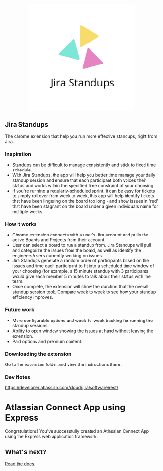 <p align='center'>
    <img src='./img/jira_standups_logo.png' width=350/>
</p>

## Jira Standups

The chrome extension that help you run more effective standups, right from Jira.

### Inspiration

- Standups can be difficult to manage consistently and stick to fixed time schedule.
- With Jira Standups, the app will help you better time manage your daily standup session and ensure that each participant both voices their status and works within the specified time constraint of your choosing.
- If you're running a regularly-scheduled sprint, it can be easy for tickets to simply roll over from week to week, this app will help identify tickets that have been lingering on the board too long - and show issues in 'red' that have been stagnant on the board under a given individuals name for multiple weeks.

### How it works

- Chrome extension connects with a user's Jira account and pulls the active Boards and Projects from their account.
- User can select a board to run a standup from. Jira Standups will pull and categorize the issues from the board, as well as identify the engineers/users currently working on issues.
- Jira Standups generate a random order of participants based on the issues and time each participant to fit into a scheduled time window of your choosing (for example, a 15 minute standup with 3 participants would give each member 5 minutes to talk about their status with the team.
- Once complete, the extension will show the duration that the overall standup session took. Compare week to week to see how your standup efficiency improves.

### Future work

- More configurable options and week-to-week tracking for running the standup sessions.
- Ability to open window showing the issues at hand without leaving the extension.
- Paid options and premium content.

### Downloading the extension.

Go to the `extension` folder and view the instructions there.

### Dev Notes

https://developer.atlassian.com/cloud/jira/software/rest/

# Atlassian Connect App using Express

Congratulations!
You've successfully created an Atlassian Connect App using the Express web application framework.

## What's next?

[Read the docs](https://bitbucket.org/atlassian/atlassian-connect-express/src/master/README.md).
